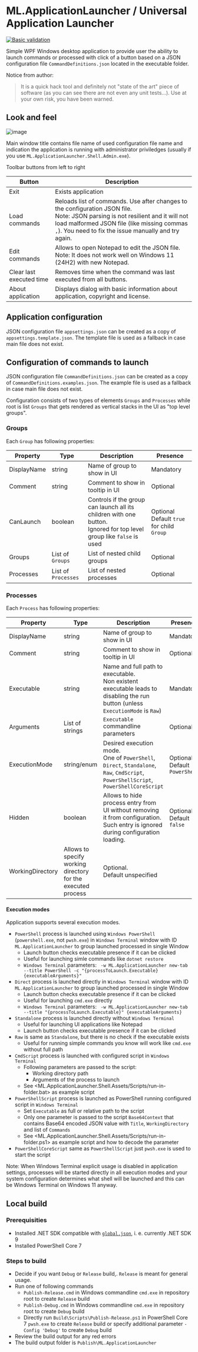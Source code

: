 # ML.ApplicationLauncher / Universal Application Launcher

[![Basic validation](https://github.com/martin-lacina/ml.applicationlauncher/actions/workflows/dotnet.yml/badge.svg?branch=main)](https://github.com/martin-lacina/ml.applicationlauncher/actions/workflows/dotnet.yml)

Simple WPF Windows desktop application to provide user the ability to launch commands or processed with click of a button based on a JSON configuration file `CommandDefinitions.json` located in the executable folder.

Notice from author:
> It is a quick hack tool and definitely not "state of the art" piece of software (as you can see there are not even any unit tests...). Use at your own risk, you have been warned.

## Look and feel

![image](https://github.com/user-attachments/assets/98d4d068-5d6c-4255-82a6-88066d80471d)

Main window title contains file name of used configuration file name and indication the application is running with administrator priviledges (usually if you use `ML.ApplicationLauncher.Shell.Admin.exe`).

Toolbar buttons from left to right

| Button | Description |
| ------ | ----------- |
| Exit | Exists application |
| Load commands | Reloads list of commands. Use after changes to the configuration JSON file. <br> Note: JSON parsing is not resilient and it will not load malformed JSON file (like missing commas `,`). You need to fix the issue manually and try again. |
| Edit commands | Allows to open Notepad to edit the JSON file. <br> Note: It does not work well on Windows 11 (24H2) with new Notepad. |
| Clear last executed time | Removes time when the command was last executed from all buttons. |
| About application | Displays dialog with basic information about application, copyright and license. |

## Application configuration

JSON configuration file `appsettings.json` can be created as a copy of `appsettings.template.json`.
The template file is used as a fallback in case main file does not exist.

## Configuration of commands to launch

JSON configuration file `CommandDefinitions.json` can be created as a copy of `CommandDefinitions.examples.json`.
The example file is used as a fallback in case main file does not exist.

Configuration consists of two types of elements `Groups` and `Processes` while root is list `Groups` that gets rendered as vertical stacks in the UI as "top level groups".

### Groups

Each `Group` has following properties:

| Property | Type | Description | Presence |
| -------- | ---- | ----------- | -------- |
| DisplayName | string | Name of group to show in UI | Mandatory |
| Comment | string | Comment to show in tooltip in UI | Optional |
| CanLaunch | boolean | Controls if the group can launch all its children with one button. <br> Ignored for top level group like `false` is used  | Optional <br> Default `true` for child `Group` |
| Groups | List of `Groups` | List of nested child groups | Optional |
| Processes | List of `Processes` | List of nested processes | Optional |

### Processes

Each `Process` has following properties:

| Property | Type | Description | Presence |
| -------- | ---- | ----------- | -------- |
| DisplayName | string | Name of group to show in UI | Mandatory |
| Comment | string | Comment to show in tooltip in UI | Optional |
| Executable| string | Name and full path to executable. <br> Non existent executable leads to disabling the run button (unless `ExecutionMode` is `Raw`) | Mandatory |
| Arguments | List of strings | `Executable` commandline parameters | Optional |
| ExecutionMode | string/enum | Desired execution mode. <br> One of `PowerShell`, `Direct`, `Standalone`, `Raw`, `CmdScript`, `PowerShellScript`, `PowerShellCoreScript` | Optional. <br> Default `PowerShell` |
| Hidden| boolean | Allows to hide process entry from UI without removing it from configuration. Such entry is ignored during configuration loading. | Optional. <br> Default `false` |
| WorkingDirectory | Allows to specify working directory for the executed process | Optional. <br> Default unspecified |

#### Execution modes

Application supports several execution modes.

* `PowerShell` process is launched using `Windows PowerShell` (`powershell.exe`, not `pwsh.exe`) in `Windows Terminal` window with ID `ML.ApplicationLauncher` to group launched processed in single Window
  * Launch button checks executable presence if it can be clicked
  * Useful for launching simle commands like `dotnet restore`
  * `Windows Terminal` parameters: ` -w ML.ApplicationLauncher new-tab --title PowerShell -c "{processToLaunch.Executable} {executableArguments}"`
* `Direct` process is launched directly in `Windows Terminal` window with ID `ML.ApplicationLauncher` to group launched processed in single Window
  * Launch button checks executable presence if it can be clicked
  * Useful for launching `cmd.exe` directly
  * `Windows Terminal` parameters: ` -w ML.ApplicationLauncher new-tab --title "{processToLaunch.Executable}" {executableArguments}`
* `Standalone` process is launched directly without `Windows Terminal`
  * Useful for launching UI applications like Notepad
  * Launch button checks executable presence if it can be clicked
* `Raw` is same as `Standalone`, but there is no check if the executable exists
  * Useful for running simple commands you know will work like `cmd.exe` without full path
* `CmdScript` process is launched with configured script in `Windows Terminal`
  * Following parameters are passed to the script:
    * Working directory path
    * Arguments of the process to launch
  * See <ML.ApplicationLauncher.Shell.Assets/Scripts/run-in-folder.bat> as example script
* `PowerShellScript` process is launched as PowerShell running configured script in `Windows Terminal`
  * Set `Executable` as full or relative path to the script
  * Only one parameter is passed to the script `Base64Context` that contains Base64 encoded JSON value with `Title`, `WorkingDirectory` and list of `Commands`
  * See <ML.ApplicationLauncher.Shell.Assets/Scripts/run-in-folder.ps1> as example script and how to decode the parameter
* `PowerShellCoreScript` same as `PowerShellScript` just `pwsh.exe` is used to start the script

Note: When Windows Terminal explicit usage is disabled in application settings, processes will be started directly in all execution modes
and your system configuration determines what shell will be launched and this can be Windows Terminal on Windows 11 anyway.

## Local build

### Prerequisities

* Installed .NET SDK compatible with [`global.json`](global.json), i. e. currently .NET SDK 9
* Installed PowerShell Core 7

### Steps to build

* Decide if you want `Debug` or `Release` build,. `Release` is meant for general usage.
* Run one of following commands
  * `Publish-Release.cmd` in Windows commandline `cmd.exe` in repository root to create `Release` build
  * `Publish-Debug.cmd` in Windows commandline `cmd.exe` in repository root to create `Debug` build
  * Directly run `Build\Scripts\Publish-Release.ps1` in PowerShell Core 7 `pwsh.exe` to create `Release` build or specify additional parameter `-Config 'Debug'` to create `Debug` build
* Review the build output for any red errors
* The build output folder is `Publish\ML.ApplicationLauncher`
